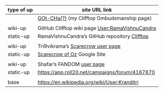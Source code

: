 | type of up | site URL link |
| ------------- | ------------- |
| | [GOt-CHa(?)](https://clifftop-ombudsmanship.github.io/GOt-CHa) (my Clifftop Ombudsmanship page)|
| | |
| wiki-up | GitHub Clifftop wiki page [User:RamaVishnuCandra](https://github.com/RamaVishnuCandra/Clifftop/wiki/User:RamaVishnuCandra) |
| static-up | RamaVishnuCandra’s GitHub repository [Clifftop](https://ramavishnucandra.github.io/Clifftop) |
| | |
| wiki-up | Tri9vikrama’s [Scarecrow user page](http://scarecrow.referata.com/wiki/User:Tri9vikrama) |
| static-up | [Scarecrow of Oz](https://sites.google.com/site/tri9vikrama) Google Site |
| | |
| wiki-up | Shafar’s FANDOM [user page](https://shafar.fandom.com/wiki/User:Shafar) |
| static-up | https://app.roll20.net/campaigns/forum/4167870 |
| | |
| base | https://en.wikipedia.org/wiki/User:Kranditri |
